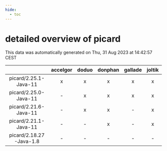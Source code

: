 ```yaml
---
hide:
  - toc
---
```


detailed overview of picard
===========================


This data was automatically generated on Thu, 31 Aug 2023 at 14:42:57 CEST  

| |accelgor|doduo|donphan|gallade|joltik|skitty|swalot|victini|
| :---: | :---: | :---: | :---: | :---: | :---: | :---: | :---: | :---: |
|picard/2.25.1-Java-11|x|x|x|x|x|x|x|x|
|picard/2.25.0-Java-11|-|x|x|x|x|x|x|x|
|picard/2.21.6-Java-11|-|x|x|-|x|x|-|x|
|picard/2.21.1-Java-11|-|-|x|-|x|x|-|x|
|picard/2.18.27-Java-1.8|-|-|-|-|-|x|-|x|
